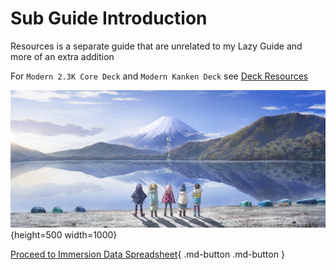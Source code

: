 # Sub Guide Introduction

Resources is a separate guide that are unrelated to my Lazy Guide and more of an extra addition

For `Modern 2.3K Core Deck` and `Modern Kanken Deck` see [Deck Resources](https://xelieu.github.io/jp-lazy-guide/resourcesDecks/)

![Intro Wallpaper](../img/intro-wallpaper-2.jpg){height=500 width=1000}

[Proceed to Immersion Data Spreadsheet](immersionDataSpreadsheet.md){ .md-button .md-button }